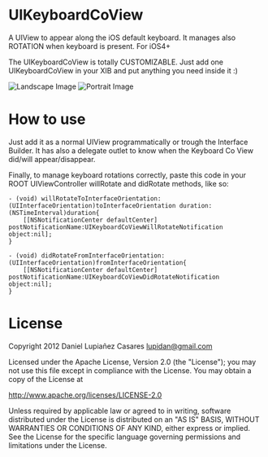 UIKeyboardCoView
================

A UIView to appear along the iOS default keyboard. It manages also ROTATION when keyboard is present. For iOS4+

The UIKeyboardCoView is totally CUSTOMIZABLE. Just add one UIKeyboardCoView in your XIB and put anything you need inside it :)

![Landscape Image](https://github.com/lupidan/UIKeyboardCoView/raw/master/landscape.png "Landscape Image")
![Portrait Image](https://github.com/lupidan/UIKeyboardCoView/raw/master/portrait.png "Portrait Image")

How to use
================
Just add it as a normal UIView programmatically or trough the Interface Builder.
It has also a delegate outlet to know when the Keyboard Co View did/will appear/disappear.

Finally, to manage keyboard rotations correctly, paste this code in your ROOT UIViewController willRotate and didRotate methods, like so:

	- (void) willRotateToInterfaceOrientation:(UIInterfaceOrientation)toInterfaceOrientation duration:(NSTimeInterval)duration{
    	[[NSNotificationCenter defaultCenter] postNotificationName:UIKeyboardCoViewWillRotateNotification object:nil];
	}

	- (void) didRotateFromInterfaceOrientation:(UIInterfaceOrientation)fromInterfaceOrientation{
	    [[NSNotificationCenter defaultCenter] postNotificationName:UIKeyboardCoViewDidRotateNotification object:nil];
	}
	
License
================
Copyright 2012 Daniel Lupiañez Casares <lupidan@gmail.com>
     
Licensed under the Apache License, Version 2.0 (the "License");
you may not use this file except in compliance with the License.
You may obtain a copy of the License at
     
http://www.apache.org/licenses/LICENSE-2.0
     
Unless required by applicable law or agreed to in writing, software
distributed under the License is distributed on an "AS IS" BASIS,
WITHOUT WARRANTIES OR CONDITIONS OF ANY KIND, either express or implied.
See the License for the specific language governing permissions and
limitations under the License.